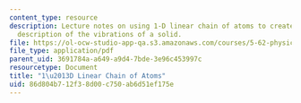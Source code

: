 ```yaml
---
content_type: resource
description: Lecture notes on using 1-D linear chain of atoms to create an atomic
  description of the vibrations of a solid.
file: https://ol-ocw-studio-app-qa.s3.amazonaws.com/courses/5-62-physical-chemistry-ii-spring-2008/86d804b712f38d00c750ab6d51ef175e_23_562ln08.pdf
file_type: application/pdf
parent_uid: 3691784a-a649-a9d4-7bde-3e96c453997c
resourcetype: Document
title: "1\u2013D Linear Chain of Atoms"
uid: 86d804b7-12f3-8d00-c750-ab6d51ef175e
---
```

